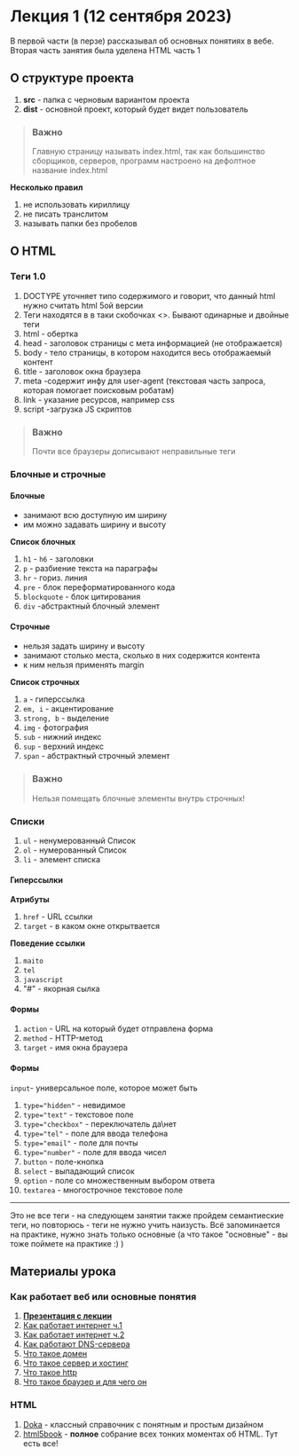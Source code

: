 # Лекция 1 (12 сентября 2023)

В первой части (в перзе) рассказывал об основных понятиях в вебе. Вторая часть занятия была уделена HTML часть 1

## О структуре проекта

1. **src** - папка с черновым вариантом проекта
2. **dist** - основной проект, который будет видет пользователь

> ### Важно
>
> Главную страницу называть index.html, так как большинство сборщиков, серверов, программ настроено на дефолтное название index.html

**Несколько правил**

1. не использовать кириллицу
2. не писать транслитом
3. называть папки без пробелов

## О HTML

### Теги 1.0

1. DOCTYPE уточняет типо содержимого и говорит, что данный html нужно считать html 5ой версии
2. Теги находятся в в таки скобочках <>. Бывают одинарные и двойные теги
3. html - обертка
4. head - заголовок страницы с мета информацией (не отображается)
5. body - тело страницы, в котором находится весь отображаемый контент
6. title - заголовок окна браузера
7. meta -содержит инфу для user-agent (текстовая часть запроса, которая помогает поисковым робатам)
8. link - указание ресурсов, например css
9. script -загрузка JS скриптов

> ### Важно
>
> Почти все браузеры дописывают неправильные теги

### Блочные и строчные

#### Блочные

- занимают всю доступную им ширину
- им можно задавать ширину и высоту

**Список блочных**

1. `h1` - `h6` - заголовки
2. `р` - разбиение текста на параграфы
3. `hr` - гориз. линия
4. `pre` - блок переформатированного кода
5. `blockquote` - блок цитирования
6. `div` -абстрактный блочный элемент

#### Строчные

- нельзя задать ширину и высоту
- занимают столько места, сколько в них содержится контента
- к ним нельзя применять margin

**Список cтрочных**

1. `a` - гиперссылка
2. `em, i` - акцентирование
3. `strong, b` - выделение
4. `img` - фотография
5. `sub` - нижний индекс
6. `sup` - верхний индекс
7. `span` - абстрактный строчный элемент

> ### Важно
>
> Нельзя помещать блочные элементы внутрь строчных!

### Списки

1. `ul` - ненумерованный Список
2. `ol` - нумерованный Список
3. `li` - элемент списка

#### Гиперссылки

**Атрибуты**

1. `href` - URL ссылки
2. `target` - в каком окне открытвается

**Поведение ссылки**

1. `maito`
2. `tel`
3. `javascript`
4. "#" - якорная сылка

#### Формы

1. `action` - URL на который будет отправлена форма
2. `method` - HTTP-метод
3. `target` - имя окна браузера

#### Формы

`input`- универсальное поле, которое может быть

1. `type="hidden"` - невидимое
2. `type="text"` - текстовое поле
3. `type="checkbox"` - переключатель да\нет
4. `type="tel"` - поле для ввода телефона
5. `type="email"` - поле для почты
6. `type="number"` - поле для ввода чисел
7. `button` - поле-кнопка
8. `select` - выпадающий список
9. `option` - поле со множественным выбором ответа
10. `textarea` - многострочное текстовое поле

---

Это не все теги - на следующем занятии также пройдем семантиеские теги, но повторюсь - теги не нужно учить наизусть. Всё запоминается на практике, нужно знать только основные (а что такое "основные" - вы тоже поймете на практике :) )

## Материалы урока

### Как работает веб или основные понятия

1. **[Презентация с лекции](https://docs.google.com/presentation/d/1DgfjMIKpp37Y150lRBxB-FnyBfAgoVFlYtnyHbqB3CE/edit?usp=sharing)**
1. [Как работает интернет ч.1](https://www.youtube.com/watch?v=mshVtIxU0Vg)
1. [Как работает интернет ч.2](https://www.youtube.com/watch?v=uuzu2QxjMZ4)
1. [Как работают DNS-сервера](https://www.youtube.com/watch?v=0r55MCfkMfM)
1. [Что такое домен](https://skillbox.ru/media/marketing/chto-takoe-domen-kakim-on-dolzhen-byt-i-kak-ego-zaregistrirovat/)
1. [Что такое сервер и хостинг](https://skillbox.ru/media/marketing/chto-takoe-khosting-dlya-sayta-i-kak-ego-vybrat/)
1. [Что такое http](https://skillbox.ru/media/code/chto-takoe-http-i-zachem-on-nuzhen/)
1. [Что такое браузер и для чего он](https://skillbox.ru/media/marketing/chto-takoe-brauzer-kakie-byvayut-brauzery-i-chto-oni-umeyut/)

### HTML

1. [Doka](https://doka.guide/html/) - классный справочник с понятным и простым дизайном
2. [html5book](https://html5book.ru/html-html5/) - **полное** собрание всех тонких моментах об HTML. Тут есть все!
